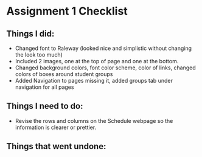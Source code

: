 # Assignment 1 Checklist

## Things I did:

* Changed font to Raleway (looked nice and simplistic without changing the look too much)
* Included 2 images, one at the top of page and one at the bottom.
* Changed background colors, font color scheme, color of links, changed colors of boxes around student groups
* Added Navigation to pages missing it, added groups tab under navigation for all pages

## Things I need to do:

* Revise the rows and columns on the Schedule webpage so the information is clearer or prettier.

## Things that went undone:

